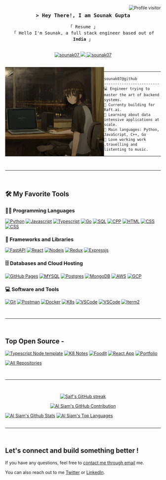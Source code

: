 <!--
<h2 align="center">
  Welcome to Al Siam World!
  <img src="https://media.giphy.com/media/hvRJCLFzcasrR4ia7z/giphy.gif" width="28">
</h2>
-->

<!--
<p align="center">
  <a href="https://github.com/sounak07"><img src="https://readme-typing-svg.herokuapp.com/?lines=Self%20Taught%20Programmer;Front%20End%20Developer;1.5%2B%20years%20of%20coding%20experience;Always%20learning%20new%20things&center=true&width=380&height=45"></a>
</p>

 -->

<a href="https://komarev.com/ghpvc/?username=sounak07">
  <img align="right" src="https://komarev.com/ghpvc/?username=sounak07&label=Visitors&color=0e75b6&style=flat" alt="Profile visitor" />
</a>


<!-- Intro  -->
<h3 align="center">
    <samp>&gt; Hey There!, I am <b>Sounak Gupta</b>
    </samp>
</h3>


<p align="center"> 
  <samp>
    <a target="_blank" style="text-decoration:none" href="https://drive.google.com/file/d/175wcAnvHS5QgzwIXunLUJyB6sLYQfnP3/view?usp=sharing">「 Resume 」</a>
    <br>
    「 Hello I'm Sounak, a full stack engineer based out of <b>India</b> 」
    <br>
    <br>
  </samp>
</p>

<p align="center">
 <a href="https://www.linkedin.com/in/sounak08/" target="_blank">
  <img src="https://img.shields.io/badge/LinkedIn-0077B5?style=for-the-badge&logo=linkedin&logoColor=white" alt="sounak07"/>
 </a>
 <!-- <a href="https://dev.to/sounak07" target="_blank">
  <img src="https://img.shields.io/badge/dev.to-0A0A0A?style=for-the-badge&logo=dev.to&logoColor=white" alt="sounak07" />
 </a> -->
 <a href="https://twitter.com/sounak_08" target="_blank">
  <img src="https://img.shields.io/badge/Twitter-1DA1F2?style=for-the-badge&logo=twitter&logoColor=white" />
 </a>
 <a href="https://instagram.com/_reactivist_" target="_blank">
  <img src="https://img.shields.io/badge/Instagram-fe4164?style=for-the-badge&logo=instagram&logoColor=white" alt="sounak07" />
 </a> 
 <!-- <a href="https://facebook.com/sounak07.world" target="_blank">
  <img src="https://img.shields.io/badge/Facebook-20BEFF?&style=for-the-badge&logo=facebook&logoColor=white" alt="sounak07"  />
  </a>  -->
</p>
<br />

<!-- About Section -->
<img align="left" src="https://github.com/I-am-vishalmaurya/I-am-vishalmaurya/blob/main/cropped_image.png" alt="Unfortunately I didn't find the author of the pic, feel to open a pull request if found" width="320" />
<hr>

```
sounak07@github
-------------------------
💻 Engineer trying to master the art of backend systems.
🔭 Currenty building for Raft.ai.
🌱 Learning about data intensive applications at scale.
🌟 Main languages: Python, JavaScript, C++, Go
🎵 Love working work ,travelling and listenting to music.
```
<hr>

<br/>
<hr/>
<br/>

## 🛠️ My Favorite Tools

### 👨‍💻 Programming Languages

<p>
    <a href="#"><img alt="Python" src="https://img.shields.io/badge/Python-3776AB?style=for-the-badge&logo=python&logoColor=white"></a>
    <a href="#"><img alt="Javascript" src="https://img.shields.io/badge/JavaScript-F7DF1E?style=for-the-badge&logo=javascript&logoColor=black"></a>
    <a href="#"><img alt="Typescript" src="https://img.shields.io/badge/TypeScript-007ACC?style=for-the-badge&logo=typescript&logoColor=white"></a>
    <a href="#"><img alt="Go" src="https://img.shields.io/badge/Go-00ADD8?style=for-the-badge&logo=go&logoColor=white"></a>
    <a href="#"><img alt="SQL" src="https://img.shields.io/badge/Python-3776AB?style=for-the-badge&logo=python&logoColor=white"></a>
    <a href="#"><img alt="CPP" src="https://img.shields.io/badge/C%2B%2B-00599C?style=for-the-badge&logo=c%2B%2B&logoColor=white"></a>
    <a href="#"><img alt="HTML" src="https://img.shields.io/badge/HTML5-E34F26?style=for-the-badge&logo=html5&logoColor=white"></a>
    <a href="#"><img alt="CSS" src="https://img.shields.io/badge/CSS3-1572B6?style=for-the-badge&logo=css3&logoColor=white"></a>
    <a href="#"><img alt="CSS" src="https://img.shields.io/badge/Shell_Script-121011?style=for-the-badge&logo=gnu-bash&logoColor=white"></a>
</p>

### 🧰 Frameworks and Libraries

<p>
    <a href="#"><img alt="FastAPI" src="https://img.shields.io/badge/fastapi-109989?style=for-the-badge&logo=FASTAPI&logoColor=white"></a>
    <a href="#"><img alt="React" src="https://img.shields.io/badge/React-20232A?style=for-the-badge&logo=react&logoColor=61DAFB"></a>
    <a href="#"><img alt="Nodejs" src="https://img.shields.io/badge/Node%20js-339933?style=for-the-badge&logo=nodedotjs&logoColor=white"></a>
    <a href="#"><img alt="Redux" src="https://img.shields.io/badge/Redux-593D88?style=for-the-badge&logo=redux&logoColor=white"></a>
    <a href="#"><img alt="Expressjs" src="https://img.shields.io/badge/Express.js-404D59?style=for-the-badge"></a>
</p>

### 🗄️ Databases and Cloud Hosting

<p>
    <a href="#"><img alt="GitHub Pages" src="https://img.shields.io/badge/GitHub%20Pages-%23327FC7.svg?logo=github&logoColor=white"></a>
    <a href="#"><img alt="MYSQL" src="https://img.shields.io/badge/MySQL-005C84?style=for-the-badge&logo=mysql&logoColor=white"></a>
    <a href="#"><img alt="Postgres" src="https://img.shields.io/badge/PostgreSQL-316192?style=for-the-badge&logo=postgresql&logoColor=white"></a>
    <a href="#"><img alt="MongoDB" src="https://img.shields.io/badge/MongoDB-4EA94B?style=for-the-badge&logo=mongodb&logoColor=white"></a>
    <a href="#"><img alt="AWS" src ="https://img.shields.io/badge/Amazon_AWS-FF9900?style=for-the-badge&logo=amazonaws&logoColor=white"></a>
    <a href="#"><img alt="GCP" src ="https://img.shields.io/badge/Google_Cloud-4285F4?style=for-the-badge&logo=google-cloud&logoColor=white"></a>
</p>

### 💻 Software and Tools

<p>
    <a href="#"><img alt="Git" src="https://img.shields.io/badge/GIT-E44C30?style=for-the-badge&logo=git&logoColor=white"></a>
    <a href="#"><img alt="Postman" src="https://img.shields.io/badge/Postman-FF6C37?style=for-the-badge&logo=Postman&logoColor=white"></a>
    <a href="#"><img alt="Docker" src="https://img.shields.io/badge/Docker-2CA5E0?style=for-the-badge&logo=docker&logoColor=white"></a>
    <a href="#"><img alt="K8s" src="https://img.shields.io/badge/kubernetes-326ce5.svg?&style=for-the-badge&logo=kubernetes&logoColor=white"></a>
    <a href="#"><img alt="VSCode" src="https://img.shields.io/badge/VSCode-0078D4?style=for-the-badge&logo=visual%20studio%20code&logoColor=white"></a>
    <a href="#"><img alt="VSCode" src="https://img.shields.io/badge/VIM-%2311AB00.svg?&style=for-the-badge&logo=vim&logoColor=white"></a>
    <a href="#"><img alt="Iterm2" src="https://img.shields.io/badge/iTerm2-000000?style=for-the-badge&logo=iterm2&logoColor=white"></a> 
</p>

<br/>
<hr/>
<br/>


## Top Open Source -
[![Typescript Node template](https://github-readme-stats.vercel.app/api/pin/?username=sounak07&repo=typescript-node-template&border_color=7F3FBF&bg_color=0D1117&title_color=C9D1D9&text_color=8B949E&icon_color=7F3FBF)](https://github.com/sounak07/typescript-node-template)
[![K8 Notes](https://github-readme-stats.vercel.app/api/pin/?username=sounak07&repo=k8s-notes&border_color=7F3FBF&bg_color=0D1117&title_color=C9D1D9&text_color=8B949E&icon_color=7F3FBF)](https://github.com/sounak07/k8s-notes)
[![FoodIt](https://github-readme-stats.vercel.app/api/pin/?username=sounak07&repo=FoodIt&border_color=7F3FBF&bg_color=0D1117&title_color=C9D1D9&text_color=8B949E&icon_color=7F3FBF)](https://github.com/sounak07/FoodIt)
[![React App](https://github-readme-stats.vercel.app/api/pin/?username=sounak07&repo=Split-wise&border_color=7F3FBF&bg_color=0D1117&title_color=C9D1D9&text_color=8B949E&icon_color=7F3FBF)](https://github.com/sounak07/Split-wise)
[![Portfolio](https://github-readme-stats.vercel.app/api/pin/?username=sounak07&repo=sounak07.github.io&border_color=7F3FBF&bg_color=0D1117&title_color=C9D1D9&text_color=8B949E&icon_color=7F3FBF)](https://github.com/sounak07/sounak07.github.io)

<p align="left">
  <a href="https://github.com/sounak07?tab=repositories" target="_blank"><img alt="All Repositories" title="All Repositories" src="https://img.shields.io/badge/-All%20Repos-2962FF?style=for-the-badge&logo=koding&logoColor=white"/></a>
</p>

<br/>
<hr/>
<br/>

<p align="center">
  <a href="https://github.com/sounak07">
    <img src="https://github-readme-streak-stats.herokuapp.com/?user=sounak07&theme=radical&border=7F3FBF&background=0D1117" alt="Saif's GitHub streak"/>
  </a>
</p>

<p align="center">
  <a href="https://github.com/sounak07">
    <img src="https://github-profile-summary-cards.vercel.app/api/cards/profile-details?username=sounak07&theme=radical" alt="Al Siam's GitHub Contribution"/>
  </a>
</p>

<a> 
    <a href="https://github.com/sounak07"><img alt="Al Siam's Github Stats" src="https://denvercoder1-github-readme-stats.vercel.app/api?username=sounak07&show_icons=true&count_private=true&theme=react&border_color=7F3FBF&bg_color=0D1117&title_color=F85D7F&icon_color=F8D866" height="192px" width="49.5%"/></a>
  <a href="https://github.com/sounak07"><img alt="Al Siam's Top Languages" src="https://denvercoder1-github-readme-stats.vercel.app/api/top-langs/?username=sounak07&langs_count=8&layout=compact&theme=react&border_color=7F3FBF&bg_color=0D1117&title_color=F85D7F&icon_color=F8D866" height="192px" width="49.5%"/></a>
  <br/>
</a>

<br/>
<hr/>
<br/>

## Let's connect and build something better !

If you have any questions, feel free to <a href="mailto:sounakume@gmail.com">contact me through email</a> me.

You can also reach out to me <a href="https://twitter.com/sounak_08">Twitter</a> or <a href="">LinkedIn</a>.